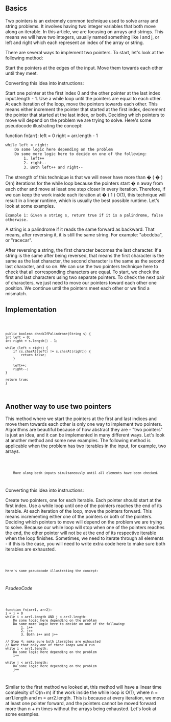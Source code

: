 <h2>Basics</h2>

Two pointers is an extremely common technique used to solve array and string problems. It involves having two integer variables that both move along an iterable. In this article, we are focusing on arrays and strings. This means we will have two integers, usually named something like i and j, or left and right which each represent an index of the array or string.

There are several ways to implement two pointers. To start, let's look at the following method:

Start the pointers at the edges of the input. Move them towards each other until they meet.

Converting this idea into instructions:

Start one pointer at the first index 0 and the other pointer at the last index input.length - 1.
Use a while loop until the pointers are equal to each other.
At each iteration of the loop, move the pointers towards each other. This means either increment the pointer that started at the first index, decrement the pointer that started at the last index, or both. Deciding which pointers to move will depend on the problem we are trying to solve.
Here's some pseudocode illustrating the concept:

function fn(arr):
left = 0
right = arr.length - 1

    while left < right:
        Do some logic here depending on the problem
        Do some more logic here to decide on one of the following:
            1. left++
            2. right--
            3. Both left++ and right--
The strength of this technique is that we will never have more than
�
(
�
)
O(n) iterations for the while loop because the pointers start
�
n away from each other and move at least one step closer in every iteration. Therefore, if we can keep the work inside each iteration at
�
(
1
)
O(1), this technique will result in a linear runtime, which is usually the best possible runtime. Let's look at some examples.

    Example 1: Given a string s, return true if it is a palindrome, false otherwise.

A string is a palindrome if it reads the same forward as backward. That means, after reversing it, it is still the same string. For example: "abcdcba", or "racecar".

After reversing a string, the first character becomes the last character. If a string is the same after being reversed, that means the first character is the same as
the last character, the second character is the same as the second last character, and so on. We can use the two pointers technique here to check that all corresponding
characters are equal. To start, we check the first and last characters using two separate pointers. To check the next pair of characters, we just need to move our
pointers toward each other one position. We continue until the pointers meet each other or we find a mismatch.

<h2>Implementation</h2>

<code>

    public boolean checkIfPalindrome(String s) {
    int left = 0;
    int right = s.length() - 1;

    while (left < right) {
        if (s.charAt(left) != s.charAt(right)) {
            return false;
        }

        left++;
        right--;
    }

    return true;
    }
</code>

<h2> Another way to use two pointers </h2>

This method where we start the pointers at the first and last indices and move them towards each other is only one way to implement two pointers. Algorithms are beautiful because of how abstract they are - "two pointers" is just an idea, and it can be implemented in many different ways. Let's look at another method and some new examples. The following method is applicable when the problem has two iterables in the input, for example, two arrays.

<code> 

        Move along both inputs simultaneously until all elements have been checked.
</code>


Converting this idea into instructions:

Create two pointers, one for each iterable. Each pointer should start at the first index.
Use a while loop until one of the pointers reaches the end of its iterable.
At each iteration of the loop, move the pointers forward. This means incrementing either one of the pointers or both of the pointers. Deciding which pointers to move will depend on the problem we are trying to solve.
Because our while loop will stop when one of the pointers reaches the end, the other pointer will not be at the end of its respective iterable when the loop finishes. Sometimes, we need to iterate through all elements - if this is the case, you will need to write extra code here to make sure both iterables are exhausted.

<code>

    Here's some pseudocode illustrating the concept:
</code>

<i> PsudeoCode </i>

<code>

    function fn(arr1, arr2):
    i = j = 0
    while i < arr1.length AND j < arr2.length:
        Do some logic here depending on the problem
        Do some more logic here to decide on one of the following:
            1. i++
            2. j++
            3. Both i++ and j++

    // Step 4: make sure both iterables are exhausted
    // Note that only one of these loops would run
    while i < arr1.length:
        Do some logic here depending on the problem
        i++

    while j < arr2.length:
        Do some logic here depending on the problem
        j++
</code>

<p>Similar to the first method we looked at, this method will have a linear time complexity of
O(n+m) if the work inside the while loop is O(1), where n = arr1.length and m = arr2.length. This is because at every iteration, we move at least one pointer forward, and the pointers cannot be moved forward more than n + m times without the arrays being exhausted. Let's look at some examples.
</p>